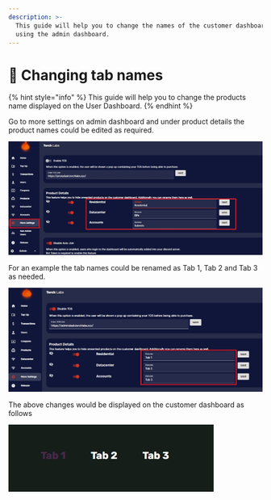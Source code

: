 ```yaml
---
description: >-
  This guide will help you to change the names of the customer dashboard tabs by
  using the admin dashboard.
---
```


# 📑 Changing tab names

{% hint style="info" %}
This guide will help you to change the products name displayed on the User Dashboard.
{% endhint %}

Go to more settings on admin dashboard and under product details the product names could be edited as required.&#x20;

![](<../.gitbook/assets/1 (2).jpg>)

For an example the tab names could be renamed as Tab 1, Tab 2 and Tab 3 as needed.

![](<../.gitbook/assets/4 (1).jpg>)

The above changes would be displayed on the customer dashboard as follows

![](<../.gitbook/assets/5 (3).jpg>)
